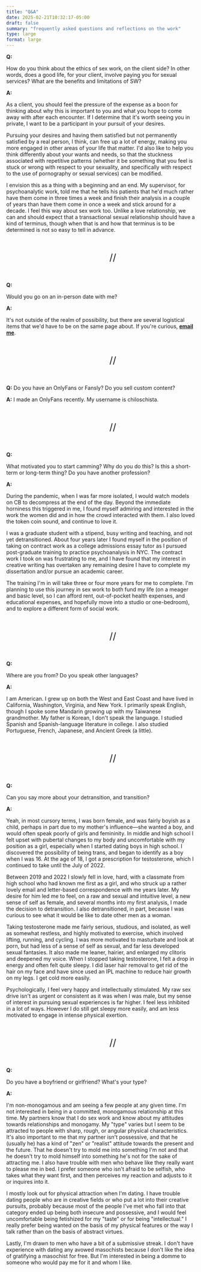 ```yaml
---
title: "Q&A"
date: 2025-02-21T10:32:17-05:00
draft: false
summary: "frequently asked questions and reflections on the work"
type: large
format: large
---
```



**Q:**

How do you think about the ethics of sex work, on the client side? In other words, does a good life, for your client, involve paying you for sexual services? What are the benefits and limitations of SW?

**A:**

As a client, you should feel the pressure of the expense as a boon for thinking about why this is important to you and what you hope to come away with after each encounter. If I determine that it's worth seeing you in private, I want to be a participant in your pursuit of your desires.

Pursuing your desires and having them satisfied but not permanently satisfied by a real person, I think, can free up a lot of energy, making you more engaged in other areas of your life that matter. I'd also like to help you think differently about your wants and needs, so that the stuckness associated with repetitive patterns (whether it be something that you feel is stuck or wrong with respect to your sexuality, and specifically with respect to the use of pornography or sexual services) can be modified.


I envision this as a thing with a beginning and an end. My supervisor, for psychoanalytic work, told me that he tells his patients that he'd much rather have them come in three times a week and finish their analysis in a couple of years than have them come in once a week and stick around for a decade. I feel this way about sex work too. Unlike a love relationship, we can and should expect that a transactional sexual relationship should have a kind of terminus, though when that is and how that terminus is to be determined is not so easy to tell in advance.



<div style="font-size:25px; margin: 50px auto 50px 275px; width: fit-content;">//</div>


<b>Q:</b>

Would you go on an in-person date with me?

**A:**

It's not outside of the realm of possibility, but there are several logistical items that we'd have to be on the same page about. If you're curious, [**email me**](chiloschista@proton.me).

<div style="font-size:25px; margin: 50px auto 50px 275px; width: fit-content;">//</div>



**Q:** Do you have an OnlyFans or Fansly? Do you sell custom content?

**A:** I made an OnlyFans recently. My username is chiloschista.


<div style="font-size:25px; margin: 50px auto 50px 275px; width: fit-content;">//</div>


**Q:**

What motivated you to start camming? Why do you do this? Is this a short-term or long-term thing? Do you have another profession?

**A:**

During the pandemic, when I was far more isolated, I would watch models on CB to decompress at the end of the day. Beyond the immediate horniness this triggered in me, I found myself admiring and interested in the work the women did and in how the crowd interacted with them. I also loved the token coin sound, and continue to love it.

I was a graduate student with a stipend, busy writing and teaching, and not yet detransitioned. About four years later I found myself in the position of taking on contract work as a college admissions essay tutor as I pursued post-graduate training to practice psychoanalysis in NYC. The contract work I took on was frustrating to me, and I have found that my interest in creative writing has overtaken any remaining desire I have to complete my dissertation and/or pursue an academic career.

The training I'm in will take three or four more years for me to complete. I'm planning to use this journey in sex work to both fund my life (on a meager and basic level, so I can afford rent, out-of-pocket health expenses, and educational expenses, and hopefully move into a studio or one-bedroom), and to explore a different form of social work.


<div style="font-size:25px; margin: 50px auto 50px 275px; width: fit-content;">//</div>

<b>Q:</b>

Where are you from? Do you speak other languages?

<b>A:</b>

I am American. I grew up on both the West and East Coast and have lived in California, Washington, Virginia, and New York. I primarily speak English, though I spoke some Mandarin growing up with my Taiwanese grandmother. My father is Korean, I don't speak the language. I studied Spanish and Spanish-language literature in college. I also studied Portuguese, French, Japanese, and Ancient Greek (a little).


<div style="font-size:25px; margin: 50px auto 50px 275px; width: fit-content;">//</div>


<b>Q:</b>

Can you say more about your detransition, and transition?

<b>A:</b>

Yeah, in most cursory terms, I was born female, and was fairly boyish as a child, perhaps in part due to my mother's influence—she wanted a boy, and would often speak poorly of girls and femininity. In middle and high school I felt upset with pubertal changes to my body and uncomfortable with my position as a girl, especially when I started dating boys in high school. I discovered the possibility of being trans, and began to identify as a boy when I was 16. At the age of 18, I got a prescription for testosterone, which I continued to take until the July of 2022.

Between 2019 and 2022 I slowly fell in love, hard, with a classmate from high school who had known me first as a girl, and who struck up a rather lovely email and letter-based correspondence with me years later. My desire for him led me to feel, on a raw and sexual and intuitive level, a new sense of self as female, and several months into my first analysis, I made the decision to detransition. I also detransitioned, in part, because I was curious to see what it would be like to date other men as a woman.

Taking testosterone made me fairly serious, studious, and isolated, as well as somewhat restless, and highly motivated to exercise, which involved lifting, running, and cycling. I was more motivated to masturbate and look at porn, but had less of a sense of self as sexual, and far less developed sexual fantasies. It also made me leaner, hairier, and enlarged my clitoris and deepened my voice. When I stopped taking testosterone, I felt a drop in energy and often felt quite sleepy. I did laser hair removal to get rid of the hair on my face and have since used an IPL machine to reduce hair growth on my legs. I get cold more easily.

Psychologically, I feel very happy and intellectually stimulated. My raw sex drive isn't as urgent or consistent as it was when I was male, but my sense of interest in pursuing sexual experiences is far higher. I feel less inhibited in a lot of ways. However I do still get sleepy more easily, and am less motivated to engage in intense physical exertion.


<div style="font-size:25px; margin: 50px auto 50px 275px; width: fit-content;">//</div>

<b>Q:</b>

Do you have a boyfriend or girlfriend? What's your type?

**A:**

I'm non-monogamous and am seeing a few people at any given time. I'm not interested in being in a committed, monogamous relationship at this time. My partners know that I do sex work and know about my attitudes towards relationships and monogamy. My "type" varies but I seem to be attracted to people with sharp, rough, or angular physical characteristics. It's also important to me that my partner isn't possessive, and that he (usually he) has a kind of "zen" or "realist" attitude towards the present and the future. That he doesn't try to mold me into something I'm not and that he doesn't try to mold himself into something he's not for the sake of attracting me. I also have trouble with men who behave like they really want to please me in bed. I prefer someone who isn't afraid to be selfish, who takes what they want first, and then perceives my reaction and adjusts to it or inquires into it.

I mostly look out for physical attraction when I'm dating. I have trouble dating people who are in creative fields or who put a lot into their creative pursuits, probably because most of the people I've met who fall into that category ended up being both insecure and possessive, and I would feel uncomfortable being fetishized for my "taste" or for being "intellectual." I really prefer being wanted on the basis of my physical features or the way I talk rather than on the basis of abstract virtues.

Lastly, I'm drawn to men who have a bit of a submissive streak. I don't have experience with dating any avowed masochists because I don't like the idea of gratifying a masochist for free. But I'm interested in being a domme to someone who would pay me for it and whom I like.
